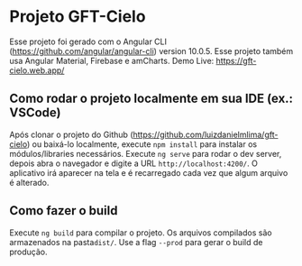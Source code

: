 # Projeto GFT-Cielo

Esse projeto foi gerado com o Angular CLI (https://github.com/angular/angular-cli) version 10.0.5. Esse projeto também usa Angular Material, Firebase e amCharts.
Demo Live: https://gft-cielo.web.app/

## Como rodar o projeto localmente em sua IDE (ex.: VSCode)

Após clonar o projeto do Github (https://github.com/luizdanielmlima/gft-cielo) ou baixá-lo localmente, execute `npm install` para instalar os módulos/libraries necessários.
Execute `ng serve` para rodar o dev server, depois abra o navegador e digite a URL `http://localhost:4200/`. O aplicativo irá aparecer na tela e é recarregado cada vez que algum arquivo é alterado.

## Como fazer o build

Execute `ng build` para compilar o projeto. Os arquivos compilados são armazenados na pasta`dist/`. Use a flag `--prod` para gerar o build de produção.
